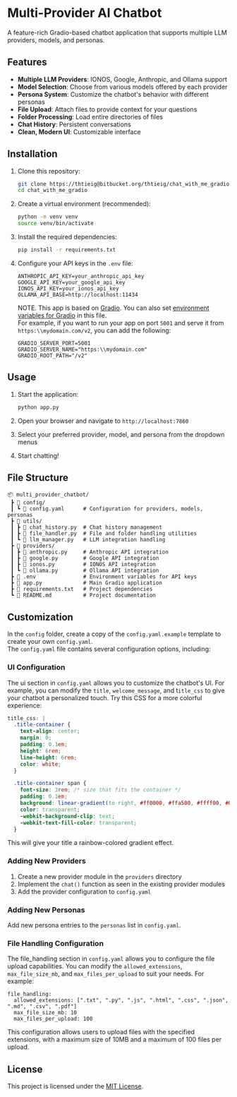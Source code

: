 # Multi-Provider AI Chatbot

A feature-rich Gradio-based chatbot application that supports multiple LLM providers, models, and personas.

## Features

- **Multiple LLM Providers**: IONOS, Google, Anthropic, and Ollama support
- **Model Selection**: Choose from various models offered by each provider
- **Persona System**: Customize the chatbot's behavior with different personas
- **File Upload**: Attach files to provide context for your questions
- **Folder Processing**: Load entire directories of files
- **Chat History**: Persistent conversations
- **Clean, Modern UI**: Customizable interface

## Installation

1. Clone this repository:
    ```bash
    git clone https://thtieig@bitbucket.org/thtieig/chat_with_me_gradio.git
    cd chat_with_me_gradio
    ```

2.  Create a virtual environment (recommended):
    ```bash
    python -m venv venv
    source venv/bin/activate  
    ```

3. Install the required dependencies:
   ```bash
   pip install -r requirements.txt
   ```

4. Configure your API keys in the `.env` file:
   ```
   ANTHROPIC_API_KEY=your_anthropic_api_key
   GOOGLE_API_KEY=your_google_api_key
   IONOS_API_KEY=your_ionos_api_key
   OLLAMA_API_BASE=http://localhost:11434
   ```
     
   NOTE. This app is based on [Gradio](https://www.gradio.app/). You can also set [environment variables for Gradio](https://www.gradio.app/guides/environment-variables) in this file.  
   For example, if you want to run your app on port `5001` and serve it from `https:\\mydomain.com/v2`, you can add the following:
   ```
   GRADIO_SERVER_PORT=5001
   GRADIO_SERVER_NAME="https:\\mydomain.com"
   GRADIO_ROOT_PATH="/v2"
   ```

## Usage

1. Start the application:
   ```bash
   python app.py
   ```

2. Open your browser and navigate to `http://localhost:7860`

3. Select your preferred provider, model, and persona from the dropdown menus

4. Start chatting!

## File Structure

```
📦 multi_provider_chatbot/
 ┣ 📂 config/
 ┃ ┗ 📜 config.yaml      # Configuration for providers, models, personas
 ┣ 📂 utils/
 ┃ ┣ 📜 chat_history.py  # Chat history management
 ┃ ┣ 📜 file_handler.py  # File and folder handling utilities
 ┃ ┗ 📜 llm_manager.py   # LLM integration handling
 ┣ 📂 providers/
 ┃ ┣ 📜 anthropic.py     # Anthropic API integration
 ┃ ┣ 📜 google.py        # Google API integration
 ┃ ┣ 📜 ionos.py         # IONOS API integration
 ┃ ┗ 📜 ollama.py        # Ollama API integration
 ┣ 📜 .env               # Environment variables for API keys
 ┣ 📜 app.py             # Main Gradio application
 ┣ 📜 requirements.txt   # Project dependencies
 ┗ 📜 README.md          # Project documentation
```

## Customization

In the `config` folder, create a copy of the `config.yaml.example` template to create your own `config.yaml`.   
The `config.yaml` file contains several configuration options, including:

### UI Configuration

The ui section in `config.yaml` allows you to customize the chatbot's UI. For example, you can modify the `title`, `welcome_message`, and t`itle_css` to give your chatbot a personalized touch. Try this CSS for a more colorful experience:
```css
title_css: |
  .title-container {
    text-align: center;
    margin: 0;
    padding: 0.1em;
    height: 6rem; 
    line-height: 6rem; 
    color: white; 
  }

  .title-container span {
    font-size: 3rem; /* size that fits the container */
    padding: 0.1em;
    background: linear-gradient(to right, #ff0000, #ffa500, #ffff00, #008000, #0000ff, #4b0082, #ee82ee, #ff69b4, #ff00ff, #800080);
    color: transparent;
    -webkit-background-clip: text;
    -webkit-text-fill-color: transparent;
  }
```
This will give your title a rainbow-colored gradient effect.  

### Adding New Providers

1. Create a new provider module in the `providers` directory
2. Implement the `chat()` function as seen in the existing provider modules
3. Add the provider configuration to `config.yaml`

### Adding New Personas

Add new persona entries to the `personas` list in `config.yaml`.

### File Handling Configuration

The file_handling section in `config.yaml` allows you to configure the file upload capabilities. You can modify the `allowed_extensions`, `max_file_size_mb`, and `max_files_per_upload` to suit your needs. For example:

```
file_handling:
  allowed_extensions: [".txt", ".py", ".js", ".html", ".css", ".json", ".md", ".csv", ".pdf"]
  max_file_size_mb: 10
  max_files_per_upload: 100
```
This configuration allows users to upload files with the specified extensions, with a maximum size of 10MB and a maximum of 100 files per upload.

## License

This project is licensed under the [MIT License](https://opensource.org/licenses/MIT).